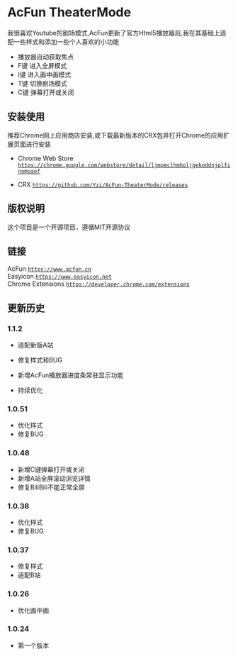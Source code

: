 # AcFun TheaterMode

我很喜欢Youtube的剧场模式,AcFun更新了官方Html5播放器后,我在其基础上适配一些样式和添加一些个人喜欢的小功能  
* 播放器自动获取焦点
* F键 进入全屏模式
* I键 进入画中画模式
* T键 切换剧场模式
* C键 弹幕打开或关闭

## 安装使用
推荐Chrome网上应用商店安装,或下载最新版本的CRX包并打开Chrome的应用扩展页面进行安装

* Chrome Web Store [`https://chrome.google.com/webstore/detail/ljmpmclhmholjgekoddnjplfinomoaof`](https://chrome.google.com/webstore/detail/ljmpmclhmholjgekoddnjplfinomoaof)

* CRX [`https://github.com/Yzi/AcFun-TheaterMode/releases`](https://github.com/Yzi/AcFun-TheaterMode/releases)

## 版权说明
这个项目是一个开源项目，遵循MIT开源协议

## 链接
AcFun [`https://www.acfun.cn`](https://www.acfun.cn)  
Easyicon [`https://www.easyicon.net`](https://www.easyicon.net)  
Chrome Extensions [`https://developer.chrome.com/extensions`](https://developer.chrome.com/extensions)

## 更新历史
### 1.1.2
* 适配新版A站
* 修复样式和BUG

* 新增AcFun播放器进度条常驻显示功能
* 持续优化

### 1.0.51
* 优化样式
* 修复BUG

### 1.0.48
* 新增C键弹幕打开或关闭
* 新增A站全屏滚动浏览详情
* 修复BiliBili不能正常全屏

### 1.0.38
* 优化样式
* 修复BUG

### 1.0.37
* 修复样式
* 适配B站

### 1.0.26
* 优化画中画

### 1.0.24
* 第一个版本